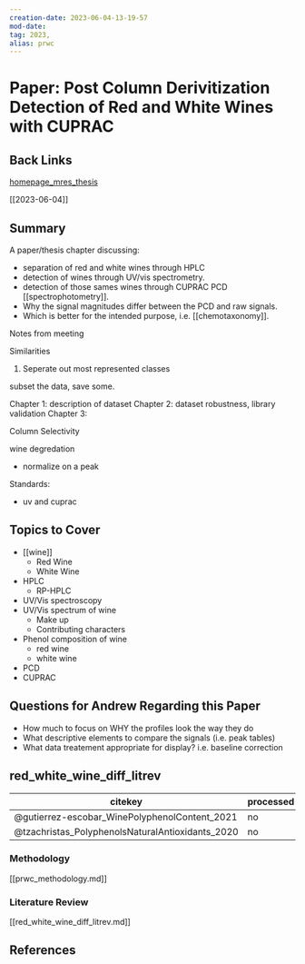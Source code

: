 ```yaml
---
creation-date: 2023-06-04-13-19-57
mod-date:
tag: 2023, 
alias: prwc
---
```

<!--begin_file -->

<!--header -->

# Paper: Post Column Derivitization Detection of Red and White Wines with CUPRAC

## Back Links

[homepage_mres_thesis](../homepage_mres_thesis.md)

[[2023-06-04]]

## Summary

A paper/thesis chapter discussing:

- separation of red and white wines through HPLC
- detection of wines through UV/vis spectrometry.
- detection of those sames wines through CUPRAC PCD [[spectrophotometry]].
- Why the signal magnitudes differ between the PCD and raw signals.
- Which is better for the intended purpose, i.e. [[chemotaxonomy]].

Notes from meeting

Similarities

1. Seperate out most represented classes

subset the data, save some.

Chapter 1: description of dataset
Chapter 2: dataset robustness, library validation
Chapter 3: 

Column Selectivity

wine degredation
- normalize on a peak


Standards:
- uv and cuprac



## Topics to Cover

- [[wine]]
  - Red Wine
  - White Wine
- HPLC
  - RP-HPLC
- UV/Vis spectroscopy
- UV/Vis spectrum of wine
  - Make up
  - Contributing characters
- Phenol composition of wine
  - red wine
  - white wine
- PCD
- CUPRAC

## Questions for Andrew Regarding this Paper

- How much to focus on WHY the profiles look the way they do
- What descriptive elements to compare the signals (i.e. peak tables)
- What data treatement appropriate for display? i.e. baseline correction

## red_white_wine_diff_litrev

citekey | processed
-|-
@gutierrez-escobar_WinePolyphenolContent_2021 | no
@tzachristas_PolyphenolsNaturalAntioxidants_2020 | no

### Methodology

[[prwc_methodology.md]]

<!-- contents -->

### Literature Review

[[red_white_wine_diff_litrev.md]]

## References

<!--end_file -->
